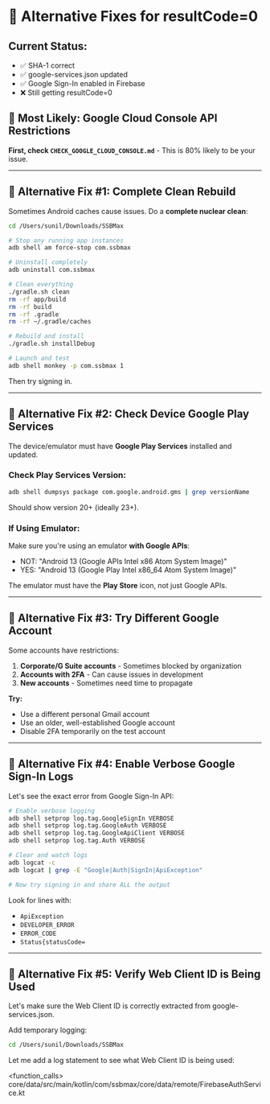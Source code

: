 # 🔧 Alternative Fixes for resultCode=0

## Current Status:
- ✅ SHA-1 correct
- ✅ google-services.json updated  
- ✅ Google Sign-In enabled in Firebase
- ❌ Still getting resultCode=0

## 🎯 Most Likely: Google Cloud Console API Restrictions

**First, check `CHECK_GOOGLE_CLOUD_CONSOLE.md`** - This is 80% likely to be your issue.

---

## 🔧 Alternative Fix #1: Complete Clean Rebuild

Sometimes Android caches cause issues. Do a **complete nuclear clean**:

```bash
cd /Users/sunil/Downloads/SSBMax

# Stop any running app instances
adb shell am force-stop com.ssbmax

# Uninstall completely
adb uninstall com.ssbmax

# Clean everything
./gradle.sh clean
rm -rf app/build
rm -rf build
rm -rf .gradle
rm -rf ~/.gradle/caches

# Rebuild and install
./gradle.sh installDebug

# Launch and test
adb shell monkey -p com.ssbmax 1
```

Then try signing in.

---

## 🔧 Alternative Fix #2: Check Device Google Play Services

The device/emulator must have **Google Play Services** installed and updated.

### Check Play Services Version:

```bash
adb shell dumpsys package com.google.android.gms | grep versionName
```

Should show version 20+ (ideally 23+).

### If Using Emulator:

Make sure you're using an emulator **with Google APIs**:
- NOT: "Android 13 (Google APIs Intel x86 Atom System Image)"
- YES: "Android 13 (Google Play Intel x86_64 Atom System Image)"

The emulator must have the **Play Store** icon, not just Google APIs.

---

## 🔧 Alternative Fix #3: Try Different Google Account

Some accounts have restrictions:

1. **Corporate/G Suite accounts** - Sometimes blocked by organization
2. **Accounts with 2FA** - Can cause issues in development
3. **New accounts** - Sometimes need time to propagate

**Try:**
- Use a different personal Gmail account
- Use an older, well-established Google account
- Disable 2FA temporarily on the test account

---

## 🔧 Alternative Fix #4: Enable Verbose Google Sign-In Logs

Let's see the exact error from Google Sign-In API:

```bash
# Enable verbose logging
adb shell setprop log.tag.GoogleSignIn VERBOSE
adb shell setprop log.tag.GoogleAuth VERBOSE  
adb shell setprop log.tag.GoogleApiClient VERBOSE
adb shell setprop log.tag.Auth VERBOSE

# Clear and watch logs
adb logcat -c
adb logcat | grep -E "Google|Auth|SignIn|ApiException"

# Now try signing in and share ALL the output
```

Look for lines with:
- `ApiException`
- `DEVELOPER_ERROR`
- `ERROR_CODE`
- `Status{statusCode=`

---

## 🔧 Alternative Fix #5: Verify Web Client ID is Being Used

Let's make sure the Web Client ID is correctly extracted from google-services.json.

Add temporary logging:

```bash
cd /Users/sunil/Downloads/SSBMax
```

Let me add a log statement to see what Web Client ID is being used:

<function_calls>
<invoke name="search_replace">
<parameter name="file_path">core/data/src/main/kotlin/com/ssbmax/core/data/remote/FirebaseAuthService.kt
